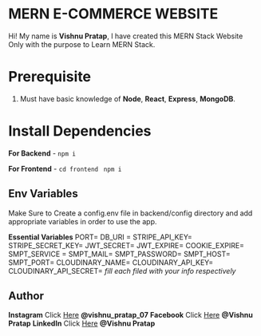 # MERN E-COMMERCE WEBSITE

Hi! My name is **Vishnu Pratap**, I have created this MERN Stack Website Only with the purpose to Learn MERN Stack.

# Prerequisite

1.  Must have basic knowledge of **Node**, **React**, **Express**, **MongoDB**.  

# Install Dependencies

**For Backend** - `npm i`

**For Frontend** - `cd frontend` ` npm i`

## Env Variables

Make Sure to Create a config.env file in backend/config directory and add appropriate variables in order to use the app.

**Essential Variables**
PORT=
DB_URI =
STRIPE_API_KEY=
STRIPE_SECRET_KEY=
JWT_SECRET=
JWT_EXPIRE=
COOKIE_EXPIRE=
SMPT_SERVICE =
SMPT_MAIL=
SMPT_PASSWORD=
SMPT_HOST=
SMPT_PORT=
CLOUDINARY_NAME=
CLOUDINARY_API_KEY=
CLOUDINARY_API_SECRET=
_fill each filed with your info respectively_

## Author

**Instagram** Click [Here](https://instagram.com/vishnu_pratap_07?utm_source=qr&igshid=ZDc4ODBmNjlmNQ%3D%3D) **@vishnu_pratap_07**
**Facebook** Click [Here](https://www.facebook.com/vishnu.pratap.5220?mibextid=ZbWKwL) **@Vishnu Pratap**
**LinkedIn** Click [Here](https://www.linkedin.com/in/vishnu-pratap-a423b8203) **@Vishnu Pratap**
